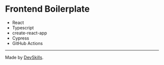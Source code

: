 # Frontend Boilerplate

- React
- Typescript
- create-react-app
- Cypress
- GitHub Actions

---

Made by [DevSkills](https://devskills.co).
